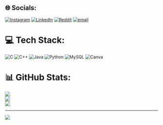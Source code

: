 
## 🌐 Socials:
[![Instagram](https://img.shields.io/badge/Instagram-%23E4405F.svg?logo=Instagram&logoColor=white)](https://instagram.com/niiikkii_05) [![LinkedIn](https://img.shields.io/badge/LinkedIn-%230077B5.svg?logo=linkedin&logoColor=white)](https://linkedin.com/in/niki-majithiya-9786a52a6) [![Reddit](https://img.shields.io/badge/Reddit-%23FF4500.svg?logo=Reddit&logoColor=white)](https://reddit.com/user/Dangerous_End929) [![email](https://img.shields.io/badge/Email-D14836?logo=gmail&logoColor=white)](mailto:nikimajithiya83@gmail.com) 

# 💻 Tech Stack:
![C](https://img.shields.io/badge/c-%2300599C.svg?style=for-the-badge&logo=c&logoColor=white) ![C++](https://img.shields.io/badge/c++-%2300599C.svg?style=for-the-badge&logo=c%2B%2B&logoColor=white) ![Java](https://img.shields.io/badge/java-%23ED8B00.svg?style=for-the-badge&logo=openjdk&logoColor=white) ![Python](https://img.shields.io/badge/python-3670A0?style=for-the-badge&logo=python&logoColor=ffdd54) ![MySQL](https://img.shields.io/badge/mysql-4479A1.svg?style=for-the-badge&logo=mysql&logoColor=white) ![Canva](https://img.shields.io/badge/Canva-%2300C4CC.svg?style=for-the-badge&logo=Canva&logoColor=white)
# 📊 GitHub Stats:
![](https://github-readme-stats.vercel.app/api?username=nikimajithiya83&theme=radical&hide_border=false&include_all_commits=true&count_private=true)<br/>
![](https://nirzak-streak-stats.vercel.app/?user=nikimajithiya83&theme=radical&hide_border=false)<br/>
![](https://github-readme-stats.vercel.app/api/top-langs/?username=nikimajithiya83&theme=radical&hide_border=false&include_all_commits=true&count_private=true&layout=compact)

---
[![](https://visitcount.itsvg.in/api?id=nikimajithiya83&icon=0&color=0)](https://visitcount.itsvg.in)

<!-- Proudly created with GPRM ( https://gprm.itsvg.in ) -->
